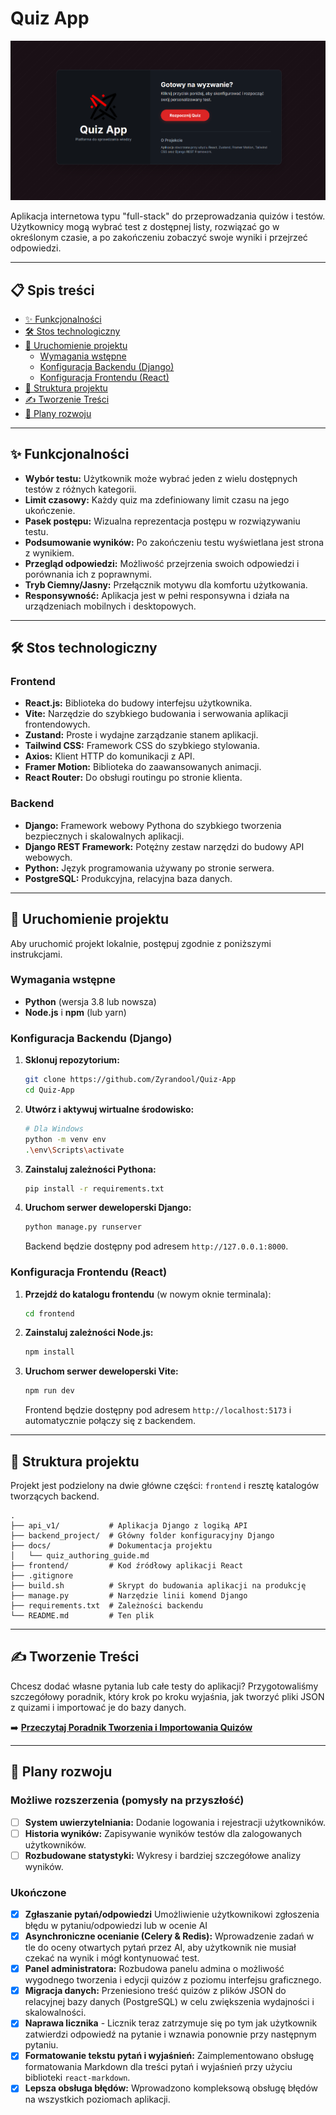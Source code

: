 # Quiz App

![Podgląd aplikacji](./.github/assets/preview.png)

Aplikacja internetowa typu "full-stack" do przeprowadzania quizów i testów. Użytkownicy mogą wybrać test z dostępnej listy, rozwiązać go w określonym czasie, a po zakończeniu zobaczyć swoje wyniki i przejrzeć odpowiedzi.

---

## 📋 Spis treści

- [✨ Funkcjonalności](#-funkcjonalności)
- [🛠️ Stos technologiczny](#️-stos-technologiczny)
- [🚀 Uruchomienie projektu](#-uruchomienie-projektu)
  - [Wymagania wstępne](#wymagania-wstępne)
  - [Konfiguracja Backendu (Django)](#konfiguracja-backendu-django)
  - [Konfiguracja Frontendu (React)](#konfiguracja-frontendu-react)
- [📂 Struktura projektu](#-struktura-projektu)
- [✍️ Tworzenie Treści](#️-tworzenie-treści)
- [📝 Plany rozwoju](#-plany-rozwoju)

---

## ✨ Funkcjonalności

- **Wybór testu:** Użytkownik może wybrać jeden z wielu dostępnych testów z różnych kategorii.
- **Limit czasowy:** Każdy quiz ma zdefiniowany limit czasu na jego ukończenie.
- **Pasek postępu:** Wizualna reprezentacja postępu w rozwiązywaniu testu.
- **Podsumowanie wyników:** Po zakończeniu testu wyświetlana jest strona z wynikiem.
- **Przegląd odpowiedzi:** Możliwość przejrzenia swoich odpowiedzi i porównania ich z poprawnymi.
- **Tryb Ciemny/Jasny:** Przełącznik motywu dla komfortu użytkowania.
- **Responsywność:** Aplikacja jest w pełni responsywna i działa na urządzeniach mobilnych i desktopowych.

---

## 🛠️ Stos technologiczny

### Frontend

- **React.js:** Biblioteka do budowy interfejsu użytkownika.
- **Vite:** Narzędzie do szybkiego budowania i serwowania aplikacji frontendowych.
- **Zustand:** Proste i wydajne zarządzanie stanem aplikacji.
- **Tailwind CSS:** Framework CSS do szybkiego stylowania.
- **Axios:** Klient HTTP do komunikacji z API.
- **Framer Motion:** Biblioteka do zaawansowanych animacji.
- **React Router:** Do obsługi routingu po stronie klienta.

### Backend

- **Django:** Framework webowy Pythona do szybkiego tworzenia bezpiecznych i skalowalnych aplikacji.
- **Django REST Framework:** Potężny zestaw narzędzi do budowy API webowych.
- **Python:** Język programowania używany po stronie serwera.
- **PostgreSQL:** Produkcyjna, relacyjna baza danych.

---

## 🚀 Uruchomienie projektu

Aby uruchomić projekt lokalnie, postępuj zgodnie z poniższymi instrukcjami.

### Wymagania wstępne

- **Python** (wersja 3.8 lub nowsza)
- **Node.js** i **npm** (lub yarn)

### Konfiguracja Backendu (Django)

1.  **Sklonuj repozytorium:**
    ```bash
    git clone https://github.com/Zyrandool/Quiz-App
    cd Quiz-App
    ```

2.  **Utwórz i aktywuj wirtualne środowisko:**
    ```bash
    # Dla Windows
    python -m venv env
    .\env\Scripts\activate
    ```

3.  **Zainstaluj zależności Pythona:**
    ```bash
    pip install -r requirements.txt
    ```

4.  **Uruchom serwer deweloperski Django:**
    ```bash
    python manage.py runserver
    ```
    Backend będzie dostępny pod adresem `http://127.0.0.1:8000`.

### Konfiguracja Frontendu (React)

1.  **Przejdź do katalogu frontendu** (w nowym oknie terminala):
    ```bash
    cd frontend
    ```

2.  **Zainstaluj zależności Node.js:**
    ```bash
    npm install
    ```

3.  **Uruchom serwer deweloperski Vite:**
    ```bash
    npm run dev
    ```
    Frontend będzie dostępny pod adresem `http://localhost:5173` i automatycznie połączy się z backendem.

---

## 📂 Struktura projektu

Projekt jest podzielony na dwie główne części: `frontend` i resztę katalogów tworzących backend.

```
.
├── api_v1/           # Aplikacja Django z logiką API
├── backend_project/  # Główny folder konfiguracyjny Django
├── docs/             # Dokumentacja projektu
│   └── quiz_authoring_guide.md
├── frontend/         # Kod źródłowy aplikacji React
├── .gitignore
├── build.sh          # Skrypt do budowania aplikacji na produkcję
├── manage.py         # Narzędzie linii komend Django
├── requirements.txt  # Zależności backendu
└── README.md         # Ten plik
```

---

## ✍️ Tworzenie Treści

Chcesz dodać własne pytania lub całe testy do aplikacji? Przygotowaliśmy szczegółowy poradnik, który krok po kroku wyjaśnia, jak tworzyć pliki JSON z quizami i importować je do bazy danych.

➡️ **[Przeczytaj Poradnik Tworzenia i Importowania Quizów](./docs/questions_guide.md)**

---

## 📝 Plany rozwoju

### Możliwe rozszerzenia (pomysły na przyszłość)

- [ ] **System uwierzytelniania:** Dodanie logowania i rejestracji użytkowników.
- [ ] **Historia wyników:** Zapisywanie wyników testów dla zalogowanych użytkowników.
- [ ] **Rozbudowane statystyki:** Wykresy i bardziej szczegółowe analizy wyników.

### Ukończone

- [x] **Zgłaszanie pytań/odpowiedzi** Umożliwienie użytkownikowi zgłoszenia błędu w pytaniu/odpowiedzi lub w ocenie AI
- [x] **Asynchroniczne ocenianie (Celery & Redis):** Wprowadzenie zadań w tle do oceny otwartych pytań przez AI, aby użytkownik nie musiał czekać na wynik i mógł kontynuować test.
- [x] **Panel administratora:** Rozbudowa panelu admina o możliwość wygodnego tworzenia i edycji quizów z poziomu interfejsu graficznego.
- [x] **Migracja danych:** Przeniesiono treść quizów z plików JSON do relacyjnej bazy danych (PostgreSQL) w celu zwiększenia wydajności i skalowalności.
- [x] **Naprawa licznika** - Licznik teraz zatrzymuje się po tym jak użytkownik zatwierdzi odpowiedź na pytanie i wznawia ponownie przy następnym pytaniu.
- [x] **Formatowanie tekstu pytań i wyjaśnień:** Zaimplementowano obsługę formatowania Markdown dla treści pytań i wyjaśnień przy użyciu biblioteki `react-markdown`.
- [x] **Lepsza obsługa błędów:** Wprowadzono kompleksową obsługę błędów na wszystkich poziomach aplikacji.
